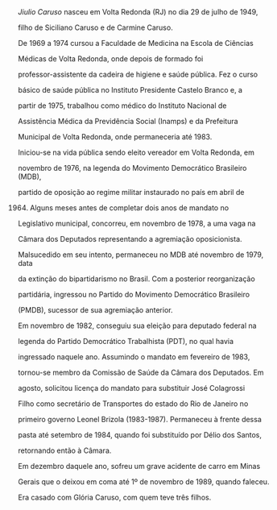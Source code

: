 

 



*Jiulio Caruso* nasceu em Volta Redonda (RJ) no dia 29 de julho de 1949,

filho de Siciliano Caruso e de Carmine Caruso.



De 1969 a 1974 cursou a Faculdade de Medicina na Escola de Ciências

Médicas de Volta Redonda, onde depois de formado foi

professor-assistente da cadeira de higiene e saúde pública. Fez o curso

básico de saúde pública no Instituto Presidente Castelo Branco e, a

partir de 1975, trabalhou como médico do Instituto Nacional de

Assistência Médica da Previdência Social (Inamps) e da Prefeitura

Municipal de Volta Redonda, onde permaneceria até 1983.



Iniciou-se na vida pública sendo eleito vereador em Volta Redonda, em

novembro de 1976, na legenda do Movimento Democrático Brasileiro (MDB),

partido de oposição ao regime militar instaurado no país em abril de

1964. Alguns meses antes de completar dois anos de mandato no

Legislativo municipal, concorreu, em novembro de 1978, a uma vaga na

Câmara dos Deputados representando a agremiação oposicionista.

Malsucedido em seu intento, permaneceu no MDB até novembro de 1979, data

da extinção do bipartidarismo no Brasil. Com a posterior reorganização

partidária, ingressou no Partido do Movimento Democrático Brasileiro

(PMDB), sucessor de sua agremiação anterior.



Em novembro de 1982, conseguiu sua eleição para deputado federal na

legenda do Partido Democrático Trabalhista (PDT), no qual havia

ingressado naquele ano. Assumindo o mandato em fevereiro de 1983,

tornou-se membro da Comissão de Saúde da Câmara dos Deputados. Em

agosto, solicitou licença do mandato para substituir José Colagrossi

Filho como secretário de Transportes do estado do Rio de Janeiro no

primeiro governo Leonel Brizola (1983-1987). Permaneceu à frente dessa

pasta até setembro de 1984, quando foi substituído por Délio dos Santos,

retornando então à Câmara.



Em dezembro daquele ano, sofreu um grave acidente de carro em Minas

Gerais que o deixou em coma até 1º de novembro de 1989, quando faleceu.



Era casado com Glória Caruso, com quem teve três filhos.



 



